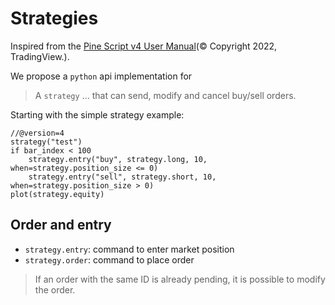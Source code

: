 # Strategies

Inspired from the [Pine Script v4 User Manual](https://www.tradingview.com/pine-script-docs/en/v4/essential/Strategies.html)(© Copyright 2022, TradingView.).

We propose a `python` api implementation for 
>  A `strategy` ... that can send, modify and cancel buy/sell orders.

Starting with the simple strategy example:
```
//@version=4
strategy("test")
if bar_index < 100
    strategy.entry("buy", strategy.long, 10, when=strategy.position_size <= 0)
    strategy.entry("sell", strategy.short, 10, when=strategy.position_size > 0)
plot(strategy.equity)
```

## Order and entry

- `strategy.entry`: command to enter market position
- `strategy.order`: command to place order

> If an order with the same ID is already pending, it is possible to modify the order. 
